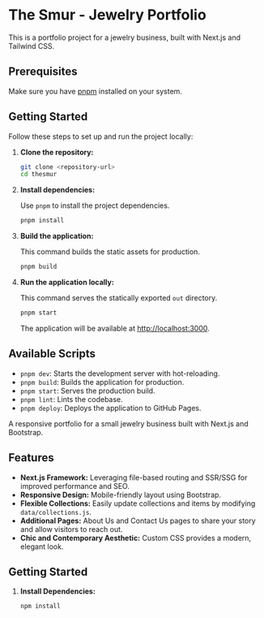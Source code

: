 # The Smur - Jewelry Portfolio

This is a portfolio project for a jewelry business, built with Next.js and Tailwind CSS.

## Prerequisites

Make sure you have [pnpm](https://pnpm.io/installation) installed on your system.

## Getting Started

Follow these steps to set up and run the project locally:

1.  **Clone the repository:**

    ```bash
    git clone <repository-url>
    cd thesmur
    ```

2.  **Install dependencies:**

    Use `pnpm` to install the project dependencies.

    ```bash
    pnpm install
    ```

3.  **Build the application:**

    This command builds the static assets for production.

    ```bash
    pnpm build
    ```

4.  **Run the application locally:**

    This command serves the statically exported `out` directory.

    ```bash
    pnpm start
    ```

    The application will be available at [http://localhost:3000](http://localhost:3000).

## Available Scripts

-   `pnpm dev`: Starts the development server with hot-reloading.
-   `pnpm build`: Builds the application for production.
-   `pnpm start`: Serves the production build.
-   `pnpm lint`: Lints the codebase.
-   `pnpm deploy`: Deploys the application to GitHub Pages.

A responsive portfolio for a small jewelry business built with Next.js and Bootstrap.

## Features

- **Next.js Framework:** Leveraging file-based routing and SSR/SSG for improved performance and SEO.
- **Responsive Design:** Mobile-friendly layout using Bootstrap.
- **Flexible Collections:** Easily update collections and items by modifying `data/collections.js`.
- **Additional Pages:** About Us and Contact Us pages to share your story and allow visitors to reach out.
- **Chic and Contemporary Aesthetic:** Custom CSS provides a modern, elegant look.

## Getting Started

1. **Install Dependencies:**
   ```bash
   npm install
